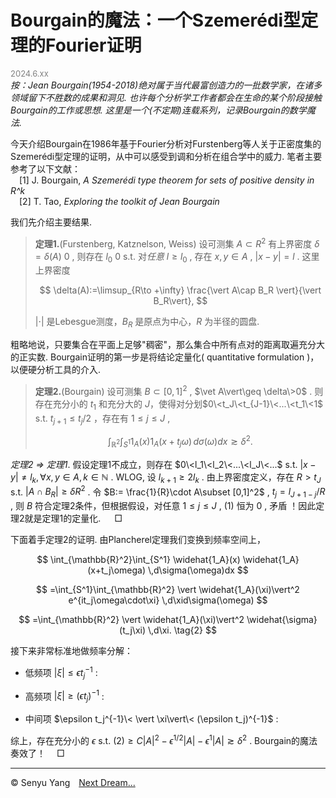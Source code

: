 <style>
.bjimg{
  position: fixed;
  top: 0;
  left: 0;
  width:100%;
height:100%;
min-width: 1000px;
z-index:-10;
zoom: 1;
  background-image: url(https://encrypted-tbn0.gstatic.com/images?q=tbn:ANd9GcQgBA_vJZU-QJZ2ZyiJQ0zo2xmpT2qMGT6gTw&s);
  background-repeat: no-repeat;
  background-size: contain;
  background-position: center 0;
  opacity: 0.3;
  }
</style>
<head>
<script src="https://cdn.mathjax.org/mathjax/latest/MathJax.js?config=TeX-AMS-MML_HTMLorMML" type="text/javascript"></script>
    <script type="text/x-mathjax-config">
        MathJax.Hub.Config({
            tex2jax: {
            skipTags: ['script', 'noscript', 'style', 'textarea', 'pre'],
            inlineMath: [['$','$']]
            }
        });
    </script>
</head>
<div class="bjimg"></div>

# Bourgain的魔法：一个Szemerédi型定理的Fourier证明

<font size="2" color="grey">2024.6.xx</font><br/>
*按：Jean Bourgain(1954-2018)绝对属于当代最富创造力的一批数学家，在诸多领域留下不胜数的成果和洞见. 也许每个分析学工作者都会在生命的某个阶段接触Bourgain的工作或思想. 这里是一个(不定期)连载系列，记录Bourgain的数学魔法.*<br/>

今天介绍Bourgain在1986年基于Fourier分析对Furstenberg等人关于正密度集的Szemerédi型定理的证明，从中可以感受到调和分析在组合学中的威力. 笔者主要参考了以下文献：<br>
&emsp;[1] J.  Bourgain, *A Szemerédi type theorem for sets of positive density in R^k* <br>
&emsp;[2] T. Tao, *Exploring the toolkit of Jean Bourgain*<br/>

我们先介绍主要结果. 

>**定理1.**(Furstenberg, Katznelson, Weiss) 设可测集 $A\subset R^2$ 有上界密度 $\delta=\delta(A)\>0$ , 则存在 $l_0\>0$ s.t. 对*任意* $l\geq l_0$ , 存在 $x,y\in A$ , $\vert x-y\vert =l$ . 这里上界密度
>
>$$
\delta(A):=\limsup_{R\to +\infty} \frac{\vert A\cap B_R \vert}{\vert B_R\vert}, 
$$
>
>$\vert \cdot\vert$ 是Lebesgue测度，$B_R$ 是原点为中心，$R$ 为半径的圆盘.

粗略地说，只要集合在平面上足够"稠密"，那么集合中所有点对的距离取遍充分大的正实数. Bourgain证明的第一步是将结论定量化( quantitative formulation )，以便硬分析工具的介入. 

>**定理2.**(Bourgain) 设可测集 $B\subset [0,1]^2$ , $\vet A\vert\geq \delta\>0$ . 则存在充分小的 $t_1$ 和充分大的 $J$，使得对分划$0\<t_J\<t_{J-1}\<...\<t_1\<1$ s.t. $t_{j+1}\leq t_j/2$ ，存在有 $1\leq j\leq J$ , 
>
>$$
\int_{\mathbb{R}^2}\int_{S^1} 1_A(x) 1_A(x+t_j\omega) \,d\sigma(\omega)dx \gtrsim \delta^2. \tag{1}
$$

*定理2 $\Rightarrow$ 定理1*. 假设定理1不成立，则存在 $0\<l_1\<l_2\<...\<l_J\<...$ s.t. $\vert x-y\vert\neq l_k, \forall x,y \in  A, k\in\mathbb{N}$ . WLOG, 设 $l_{k+1}\geq 2l_{k}$ . 由上界密度定义，存在 $R>t_J$ s.t. $\vert A\cap B_R\vert\geq \delta R^2$ . 令 $B:= \frac{1}{R}\cdot A\subset [0,1]^2$ ,  $t_j=l_{J+1-j}/R$ , 则 $B$ 符合定理2条件，但根据假设，对任意 $1\leq j\leq J$ , $(1)$ 恒为 $0$ , 矛盾 ！因此定理2就是定理1的定量化. &emsp; $\Box$ <br/>

下面着手定理2的证明. 由Plancherel定理我们变换到频率空间上，

$$
\int_{\mathbb{R}^2}\int_{S^1} \widehat{1_A}(x) \widehat{1_A}(x+t_j\omega) \,d\sigma(\omega)dx
$$  

$$
=\int_{S^1}\int_{\mathbb{R}^2} \vert \widehat{1_A}(\xi)\vert^2 e^{it_j\omega\cdot\xi} \,d\xid\sigma(\omega)
$$

$$
=\int_{\mathbb{R}^2} \vert \widehat{1_A}(\xi)\vert^2 \widehat{\sigma}(t_j\xi) \,d\xi. \tag{2}
$$

接下来非常标准地做频率分解：

- 低频项 $\vert\xi\vert\leq \epsilon t_j^{-1}$ :

- 高频项 $\vert\xi\vert\geq (\epsilon t_j)^{-1}$ : 

- 中间项 $\epsilon t_j^{-1}\< \vert \xi\vert\< (\epsilon t_j)^{-1}$ : 

综上，存在充分小的 $\epsilon$ s.t. $(2)\geq C\vert A\vert^2-\epsilon^{1/2}\vert A\vert-\epsilon^1\vert A\vert \gtrsim \delta^2$ . Bourgain的魔法奏效了！&emsp; $\Box$

<hr style="height:1px">

&copy; Senyu Yang&emsp;<a href="." target="_self" >Next Dream...</a>

